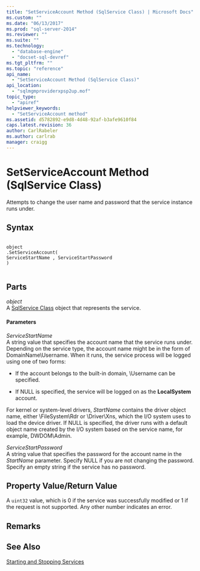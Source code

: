 ```yaml
---
title: "SetServiceAccount Method (SqlService Class) | Microsoft Docs"
ms.custom: ""
ms.date: "06/13/2017"
ms.prod: "sql-server-2014"
ms.reviewer: ""
ms.suite: ""
ms.technology: 
  - "database-engine"
  - "docset-sql-devref"
ms.tgt_pltfrm: ""
ms.topic: "reference"
api_name: 
  - "SetServiceAccount Method (SqlService Class)"
api_location: 
  - "sqlmgmproviderxpsp2up.mof"
topic_type: 
  - "apiref"
helpviewer_keywords: 
  - "SetServiceAccount method"
ms.assetid: d5782892-e9d8-4d48-92af-b3afe9610f84
caps.latest.revision: 36
author: CarlRabeler
ms.author: carlrab
manager: craigg
---
```

# SetServiceAccount Method (SqlService Class)
  Attempts to change the user name and password that the service instance runs under.  
  
## Syntax  
  
```  
  
object  
.SetServiceAccount(  
ServiceStartName , ServiceStartPassword  
)  
  
```  
  
## Parts  
 *object*  
 A [SqlService Class](sqlservice-class.md) object that represents the service.  
  
#### Parameters  
 *ServiceStartName*  
 A string value that specifies the account name that the service runs under. Depending on the service type, the account name might be in the form of DomainName\Username. When it runs, the service process will be logged using one of two forms:  
  
-   If the account belongs to the built-in domain, \Username can be specified.  
  
-   If NULL is specified, the service will be logged on as the **LocalSystem** account.  
  
 For kernel or system-level drivers, *StartName* contains the driver object name, either \FileSystem\Rdr or \Driver\Xns, which the I/O system uses to load the device driver. If NULL is specified, the driver runs with a default object name created by the I/O system based on the service name, for example, DWDOM\Admin.  
  
 *ServiceStartPassword*  
 A string value that specifies the password for the account name in the *StartName* parameter. Specify NULL if you are not changing the password. Specify an empty string if the service has no password.  
  
## Property Value/Return Value  
 A `uint32` value, which is 0 if the service was successfully modified or 1 if the request is not supported. Any other number indicates an error.  
  
## Remarks  
  
## See Also  
 [Starting and Stopping Services](http://technet.microsoft.com/library/ms174886\(v=sql.105\).aspx)  
  
  
